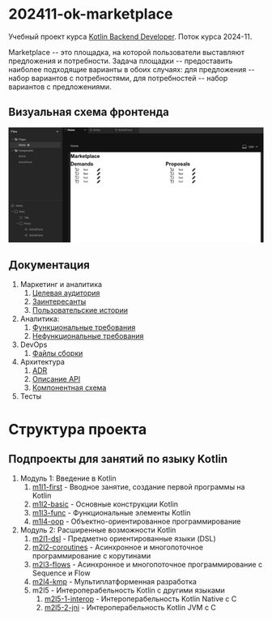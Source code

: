 # 202411-ok-marketplace

Учебный проект курса
[Kotlin Backend Developer](https://otus.ru/lessons/kotlin/).
Поток курса 2024-11.

Marketplace -- это площадка, на которой пользователи выставляют предложения и потребности. Задача
площадки -- предоставить наиболее подходящие варианты в обоих случаях: для предложения -- набор вариантов с
потребностями, для потребностей -- набор вариантов с предложениями.

## Визуальная схема фронтенда

![Макет фронта](imgs/design-layout.png)

## Документация

1. Маркетинг и аналитика
    1. [Целевая аудитория](./docs/01-biz/01-target-audience.md)
    2. [Заинтересанты](./docs/01-biz/02-stakeholders.md)
    3. [Пользовательские истории](./docs/01-biz/03-bizreq.md)
2. Аналитика:
    1. [Функциональные требования](./docs/02-analysis/01-functional-requiremens.md)
    2. [Нефункциональные требования](./docs/02-analysis/02-nonfunctional-requirements.md)
3. DevOps
   1. [Файлы сборки](./deploy)
4. Архитектура
    1. [ADR](docs/03-architecture/01-adrs.md)
    2. [Описание API](docs/03-architecture/02-api.md)
    3. [Компонентная схема](docs/03-architecture/03-arch.md)
5. Тесты

# Структура проекта

## Подпроекты для занятий по языку Kotlin

1. Модуль 1: Введение в Kotlin
   1. [m1l1-first](m1l1-first) - Вводное занятие, создание первой программы на Kotlin
   2. [m1l2-basic](m1l2-basic) - Основные конструкции Kotlin
   3. [m1l3-func](m1l3-func) - Функциональные элементы Kotlin
   4. [m1l4-oop](m1l4-oop) - Объектно-ориентированное программирование
2. Модуль 2: Расширенные возможности Kotlin
   1. [m2l1-dsl](m2l1-dsl) - Предметно ориентированные языки (DSL)
   2. [m2l2-coroutines](m2l2-coroutines) - Асинхронное и многопоточное программирование с корутинами
   3. [m2l3-flows](m2l3-flows) - Асинхронное и многопоточное программирование с Sequence и Flow
   4. [m2l4-kmp](m2l4-kmp) - Мультиплатформенная разработка
   5. m2l5 - Интероперабельность Kotlin с другими языками
       1. [m2l5-1-interop](m2l5-1-interop) - Интероперабельность Kotlin Native с C
       2. [m2l5-2-jni](m2l5-2-jni) - Интероперабельность Kotlin JVM с C
